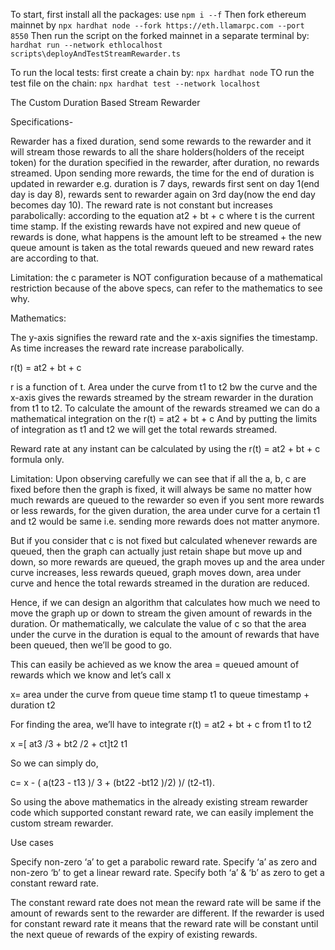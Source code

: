 To start, first install all the packages: use `npm i --f`
Then fork ethereum mainnet by `npx hardhat node --fork https://eth.llamarpc.com --port 8550`
Then run the script on the forked mainnet in a separate terminal by: `hardhat run --network ethlocalhost scripts\deployAndTestStreamRewarder.ts`

To run the local tests: first create a chain by: `npx hardhat node` 
TO run the test file on the chain: `npx hardhat test --network localhost`


The Custom Duration Based Stream Rewarder

Specifications-

Rewarder has a fixed duration, send some rewards to the rewarder and it will stream those rewards to all the share holders(holders of the receipt token) for the duration specified in the rewarder, after duration, no rewards streamed.
Upon sending more rewards, the time for the end of duration is updated in rewarder e.g. duration is 7 days, rewards first sent on day 1(end day is day 8), rewards sent to rewarder again on 3rd day(now the end day becomes day 10).
The reward rate is not constant but increases parabolically: according to the equation at2 + bt + c where t is the current time stamp.
If the existing rewards have not expired and new queue of rewards is done, what happens is the amount left to be streamed + the new queue amount is taken as the total rewards queued and new reward rates are according to that.

Limitation: the c parameter is NOT configuration because of a mathematical restriction because of the above specs, can refer to the mathematics to see why.


Mathematics:


The y-axis signifies the reward rate and the x-axis signifies the timestamp.
As time increases the reward rate increase parabolically.

r(t) = at2 + bt + c

r is a function of t.
Area under the curve from t1 to t2 bw the curve and the x-axis gives the rewards streamed by the stream rewarder in the duration from t1 to t2.
To calculate the amount of the rewards streamed we can do a mathematical integration on the r(t) = at2 + bt + c
And by putting the limits of integration as t1 and t2 we will get the total rewards streamed.

Reward rate at any instant can be calculated by using the r(t) = at2 + bt + c formula only.

Limitation: Upon observing carefully we can see that if all the a, b, c are fixed before then the graph is fixed, it will always be same no matter how much rewards are queued to the rewarder so even if you sent more rewards or less rewards, for the given duration, the area under curve for a certain t1 and t2 would be same i.e. sending more rewards does not matter anymore.

But if you consider that c is not fixed but calculated whenever rewards are queued, then the graph can actually just retain shape but move up and down, so more rewards are queued, the graph moves up and the area under curve increases, less rewards queued, graph moves down, area under curve and hence the total rewards streamed in the duration are reduced.

Hence, if we can design an algorithm that calculates how much we need to move the graph up or down to stream the given amount of rewards in the duration.
Or mathematically, we calculate the value of c so that the area under the curve in the duration is equal to the amount of rewards that have been queued, then we’ll be good to go.

This can easily be achieved as we know the area = queued amount of rewards which we know and let’s call x

x= area under the curve from queue time stamp t1 to queue timestamp + duration t2

For finding the area, we’ll have to integrate 
r(t) = at2 + bt + c from t1 to t2

x =[ at3 /3 +  bt2 /2 + ct]t2 t1

So we can simply do,

c= x - ( a(t23 - t13 )/ 3 +  (bt22 -bt12 )/2) )/ (t2-t1).


So using the above mathematics in the already existing stream rewarder code which supported constant reward rate, we can easily implement the custom stream rewarder.

Use cases

Specify non-zero ‘a’ to get a parabolic reward rate.
Specify ‘a’ as zero and non-zero ‘b’ to get a linear reward rate.
Specify both ‘a’ & ‘b’ as zero to get a constant reward rate.



The constant reward rate does not mean the reward rate will be same if the amount of rewards sent to the rewarder are different.
If the rewarder is used for constant reward rate it means that the reward rate will be constant until the next queue of rewards of the expiry of existing rewards. 


